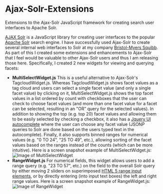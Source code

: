 # Ajax-Solr-Extensions
Extensions to the Ajax-Solr JavaScript framework for creating search user interfaces to Apache Solr.

[AJAX Solr](https://github.com/evolvingweb/ajax-solr) is a JavaScript library for creating user interfaces to the popular [Apache Solr](http://lucene.apache.org/solr/) search engine. I have successfully used Ajax-Solr to create several internal web interfaces to Solr at my company [Bristol-Myers Squibb](http://www.bms.com). As part of this I created some extensions and enhancements to Ajax-Solr that I feel would be valuable to other Ajax-Solr users and thus I am releasing those here. Specifically, I created 2 new widgets for viewing and querying facets:

* **MultiSelectWidget.js** This is a useful alternative to Ajax-Solr's TagcloudWidget.js. Whereas TagcloudWidget.js shows facet values as a tag cloud and users can select a single facet value (and only a single facet value) by clicking on it, MultiSelectWidget.js shows the top facet values in a list ordered by count with checkboxes that the user can check to choose facet values (and more than one facet value for a facet can be selected, resulting in an "OR" query for the selected values). In addition to showing the top (e.g. top 20) facet values and allowing them to be easily selected by checking a checkbox, it also has a [Jquery UI autocomplete](https://jqueryui.com/autocomplete/) where the user can choose any facet value (JSONP queries to Solr are done based on the users typed text in the autocomplete). Finally, it also supports binned ranges for numerical values (e.g. "0 TO 24", "25 TO 49", etc.), allowing sorting of the facet values based on the ranges instead of the counts (which can be more intuitive). Here is a screen snapshot example of MultiSelectWidget.js:
![Image of MultiSelectWidget](http://biogit.pri.bms.com/github-enterprise-assets/0000/0031/0000/0004/3626c418-beb2-11e5-92d9-c4ada4c0589c.png)
* **RangeWidget.js** For numerical fields, this widget allows users to add a range query (e.g. "23 TO 57", etc.) on the field to the overall Solr query by either moving 2 sliders on superimposed [HTML 5 range input elements](http://www.w3schools.com/jsref/dom_obj_range.asp), or by directly entering (into input text boxes) the left and right range values. Here is a screen snapshot example of RangeWidget.js: ![Image of RangeWidget](http://biogit.pri.bms.com/github-enterprise-assets/0000/0031/0000/0005/380ac4e6-beb2-11e5-9f17-0b85035b7d98.png)

